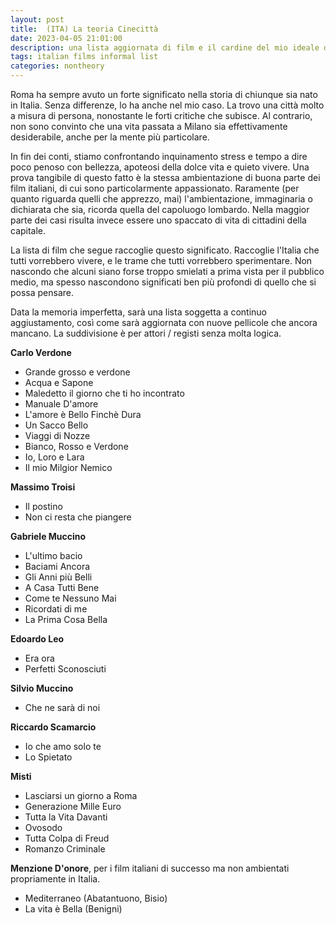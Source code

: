```yaml
---
layout: post
title:  (ITA) La teoria Cinecittà 
date: 2023-04-05 21:01:00
description: una lista aggiornata di film e il cardine del mio ideale di Italia
tags: italian films informal list
categories: nontheory
---
```

Roma ha sempre avuto un forte significato nella storia di chiunque sia nato in Italia. Senza differenze, lo ha anche nel mio caso. La trovo una città molto a misura di persona, nonostante le forti critiche che subisce. Al contrario, non sono convinto che una vita passata a Milano sia effettivamente desiderabile, anche per la mente più particolare. 

In fin dei conti, stiamo confrontando inquinamento stress e tempo a dire poco penoso con bellezza, apoteosi della dolce vita e quieto vivere. Una prova tangibile di questo fatto è la stessa ambientazione di buona parte dei film italiani, di cui sono particolarmente appassionato. Raramente (per quanto riguarda quelli che apprezzo, mai) l'ambientazione, immaginaria o dichiarata che sia, ricorda quella del capoluogo lombardo. Nella maggior parte dei casi risulta invece essere uno spaccato di vita di cittadini della capitale.

La lista di film che segue raccoglie questo significato. Raccoglie l'Italia che tutti vorrebbero vivere, e le trame che tutti vorrebbero sperimentare. Non nascondo che alcuni siano forse troppo smielati a prima vista per il pubblico medio, ma spesso nascondono significati ben più profondi di quello che si possa pensare. 

Data la memoria imperfetta, sarà una lista soggetta a continuo aggiustamento, così come sarà aggiornata con nuove pellicole che ancora mancano. La suddivisione è per attori / registi senza molta logica. 

**Carlo Verdone**
- Grande grosso e verdone
- Acqua e Sapone
- Maledetto il giorno che ti ho incontrato
- Manuale D'amore
- L'amore è Bello Finchè Dura
- Un Sacco Bello
- Viaggi di Nozze
- Bianco, Rosso e Verdone
- Io, Loro e Lara
- Il mio Milgior Nemico

**Massimo Troisi**
- Il postino
- Non ci resta che piangere

**Gabriele Muccino**
- L'ultimo bacio
- Baciami Ancora
- Gli Anni più Belli
- A Casa Tutti Bene
- Come te Nessuno Mai
- Ricordati di me
- La Prima Cosa Bella

**Edoardo Leo**
- Era ora
- Perfetti Sconosciuti

**Silvio Muccino**
- Che ne sarà di noi

**Riccardo Scamarcio**
- Io che amo solo te
- Lo Spietato

**Misti**
- Lasciarsi un giorno a Roma
- Generazione Mille Euro
- Tutta la Vita Davanti
- Ovosodo
- Tutta Colpa di Freud
- Romanzo Criminale

**Menzione D'onore**, per i film italiani di successo ma non ambientati propriamente in Italia. 
- Mediterraneo (Abatantuono, Bisio)
- La vita è Bella (Benigni)
